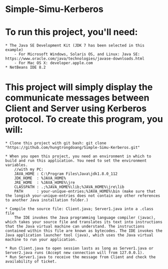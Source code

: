 # Simple-Simu-Kerberos
# To run this project, you'll need:
	* The Java SE Development Kit (JDK 7 has been selected in this example)
		- For Microsoft Windows, Solaris OS, and Linux: Java SE: https://www.oracle.com/java/technologies/javase-downloads.html
		- For Mac OS X: developer.apple.com
	* NetBeans IDE 8.2 

# This project will simply display the communicate messages between Client and Server using Kerberos protocol. To create this program, you will:

    * Clone this project with git bash: git clone "https://github.com/hungtrongdoang/Simple-Simu-Kerberos.git" 

    * When you open this project, you need an environment in which to build and run this application. You need to set the environment variables.
    	//with my PC:
		JAVA_HOME : C:\Program Files\Java\jdk1.8.0_112
		JDK_HOME  : %JAVA_HOME%
		JRE_HOME  : %JAVA_HOME%\jre
		CLASSPATH : .;%JAVA_HOME%\lib;%JAVA_HOME%\jre\lib
		PATH      : your-unique-entries;%JAVA_HOME%\bin (make sure that the longish your-unique-entries does not contain any other references to another Java installation folder.)

    * Compile the source file: Client.java; Server1.java into a .class file
		The IDE invokes the Java programming language compiler (javac), which takes your source file and translates its text into instructions that the Java virtual machine can understand. The instructions contained within this file are known as bytecodes. The IDE invokes the Java application launcher tool (java), which uses the Java virtual machine to run your application.

    * Run Client.java to open session lasts as long as Server1.java or Server2.java runs (Accept new connection will from 127.0.0.1).
    * Run Server1.java to receive the message from Client and check the availability of ticket.

   
